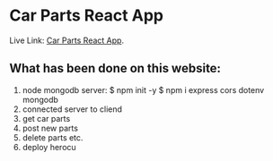# Car Parts React App

Live Link: [Car Parts React App](https://car-parts-react-app.web.app/).

## What has been done on this website:

1. node mongodb server:
$ npm init -y
$ npm i express cors dotenv mongodb
2. connected server to cliend
3. get car parts 
4. post new parts 
5. delete parts etc.
6. deploy herocu
